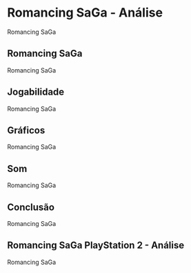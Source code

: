 ---
---

# Romancing SaGa - Análise

Romancing SaGa

## Romancing SaGa

Romancing SaGa

## Jogabilidade

Romancing SaGa

## Gráficos

Romancing SaGa

## Som

Romancing SaGa

## Conclusão

Romancing SaGa

## Romancing SaGa PlayStation 2 - Análise

Romancing SaGa
